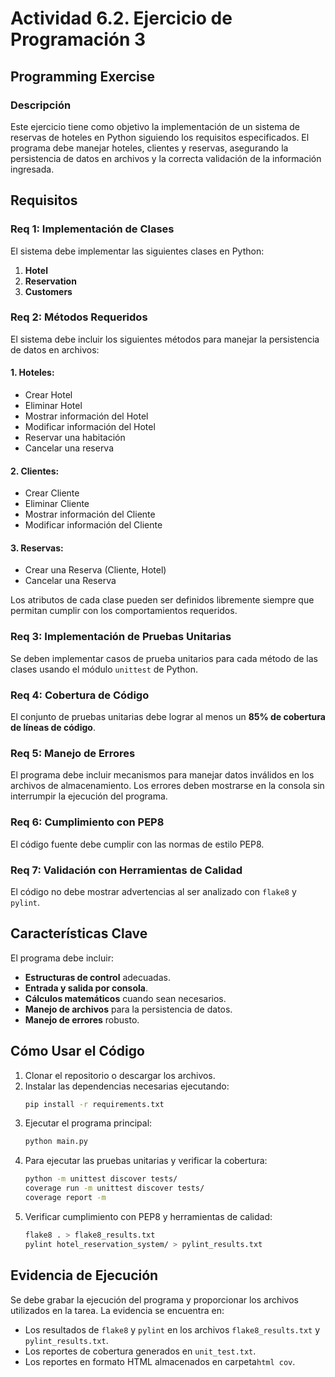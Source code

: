 # Actividad 6.2. Ejercicio de Programación 3

## Programming Exercise

### Descripción
Este ejercicio tiene como objetivo la implementación de un sistema de reservas de hoteles en Python siguiendo los requisitos especificados. El programa debe manejar hoteles, clientes y reservas, asegurando la persistencia de datos en archivos y la correcta validación de la información ingresada.

## Requisitos

### Req 1: Implementación de Clases
El sistema debe implementar las siguientes clases en Python:
1. **Hotel**
2. **Reservation**
3. **Customers**

### Req 2: Métodos Requeridos
El sistema debe incluir los siguientes métodos para manejar la persistencia de datos en archivos:

#### 1. Hoteles:
- Crear Hotel
- Eliminar Hotel
- Mostrar información del Hotel
- Modificar información del Hotel
- Reservar una habitación
- Cancelar una reserva

#### 2. Clientes:
- Crear Cliente
- Eliminar Cliente
- Mostrar información del Cliente
- Modificar información del Cliente

#### 3. Reservas:
- Crear una Reserva (Cliente, Hotel)
- Cancelar una Reserva

Los atributos de cada clase pueden ser definidos libremente siempre que permitan cumplir con los comportamientos requeridos.

### Req 3: Implementación de Pruebas Unitarias
Se deben implementar casos de prueba unitarios para cada método de las clases usando el módulo `unittest` de Python.

### Req 4: Cobertura de Código
El conjunto de pruebas unitarias debe lograr al menos un **85% de cobertura de líneas de código**.

### Req 5: Manejo de Errores
El programa debe incluir mecanismos para manejar datos inválidos en los archivos de almacenamiento. Los errores deben mostrarse en la consola sin interrumpir la ejecución del programa.

### Req 6: Cumplimiento con PEP8
El código fuente debe cumplir con las normas de estilo PEP8.

### Req 7: Validación con Herramientas de Calidad
El código no debe mostrar advertencias al ser analizado con `flake8` y `pylint`.

## Características Clave
El programa debe incluir:
- **Estructuras de control** adecuadas.
- **Entrada y salida por consola**.
- **Cálculos matemáticos** cuando sean necesarios.
- **Manejo de archivos** para la persistencia de datos.
- **Manejo de errores** robusto.

## Cómo Usar el Código

1. Clonar el repositorio o descargar los archivos.
2. Instalar las dependencias necesarias ejecutando:
   ```bash
   pip install -r requirements.txt
   ```
3. Ejecutar el programa principal:
   ```bash
   python main.py
   ```
4. Para ejecutar las pruebas unitarias y verificar la cobertura:
   ```bash
   python -m unittest discover tests/
   coverage run -m unittest discover tests/
   coverage report -m
   ```
5. Verificar cumplimiento con PEP8 y herramientas de calidad:
   ```bash
   flake8 . > flake8_results.txt
   pylint hotel_reservation_system/ > pylint_results.txt
   ```

## Evidencia de Ejecución
Se debe grabar la ejecución del programa y proporcionar los archivos utilizados en la tarea. La evidencia se encuentra en:
- Los resultados de `flake8` y `pylint` en los archivos `flake8_results.txt` y `pylint_results.txt`.
- Los reportes de cobertura generados en `unit_test.txt`.
- Los reportes en formato HTML almacenados en carpeta`html cov`.

